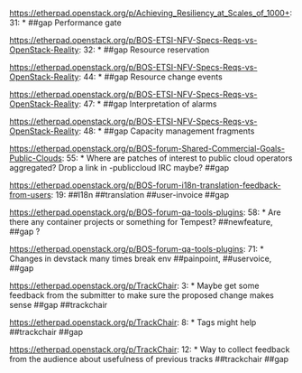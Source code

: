 https://etherpad.openstack.org/p/Achieving_Resiliency_at_Scales_of_1000+: 31: 		* ##gap Performance gate

https://etherpad.openstack.org/p/BOS-ETSI-NFV-Specs-Reqs-vs-OpenStack-Reality: 32: 		* ##gap Resource reservation

https://etherpad.openstack.org/p/BOS-ETSI-NFV-Specs-Reqs-vs-OpenStack-Reality: 44: 		* ##gap Resource change events

https://etherpad.openstack.org/p/BOS-ETSI-NFV-Specs-Reqs-vs-OpenStack-Reality: 47: 		* ##gap Interpretation of alarms

https://etherpad.openstack.org/p/BOS-ETSI-NFV-Specs-Reqs-vs-OpenStack-Reality: 48: 		* ##gap Capacity management fragments

https://etherpad.openstack.org/p/BOS-forum-Shared-Commercial-Goals-Public-Clouds: 55: 			* Where are patches of interest to public cloud operators aggregated? Drop a link in -publiccloud IRC maybe? ##gap

https://etherpad.openstack.org/p/BOS-forum-i18n-translation-feedback-from-users: 19: ##I18n ##translation ##user-invoice ##gap

https://etherpad.openstack.org/p/BOS-forum-qa-tools-plugins: 58: 			* Are there any container projects or something for Tempest?   ##newfeature, ##gap ?

https://etherpad.openstack.org/p/BOS-forum-qa-tools-plugins: 71: 			* Changes in devstack many times break env  ##painpoint, ##uservoice, ##gap 

https://etherpad.openstack.org/p/TrackChair: 3: 		* Maybe get some feedback from the submitter to make sure the proposed change makes sense  ##gap ##trackchair

https://etherpad.openstack.org/p/TrackChair: 8: 		* Tags might help  ##trackchair ##gap

https://etherpad.openstack.org/p/TrackChair: 12: 		* Way to collect feedback from the audience about usefulness of previous tracks  ##trackchair ##gap

